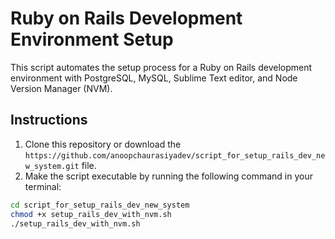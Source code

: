 # Ruby on Rails Development Environment Setup

This script automates the setup process for a Ruby on Rails development environment with PostgreSQL, MySQL, Sublime Text editor, and Node Version Manager (NVM).

## Instructions

1. Clone this repository or download the `https://github.com/anoopchaurasiyadev/script_for_setup_rails_dev_new_system.git` file.
2. Make the script executable by running the following command in your terminal:

```bash
cd script_for_setup_rails_dev_new_system
chmod +x setup_rails_dev_with_nvm.sh
./setup_rails_dev_with_nvm.sh


